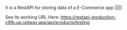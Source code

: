 It is a RestAPI for storing data of a E-Commerce app |||||



See its working URL Here:
https://restapi-production-c9fb.up.railway.app/api/products/testing
